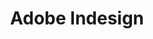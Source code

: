 ---
weight: 1
title: "Adobe Indesign"
bookFlatSection: false
bookCollapseSection: true
bookHidden: false
---